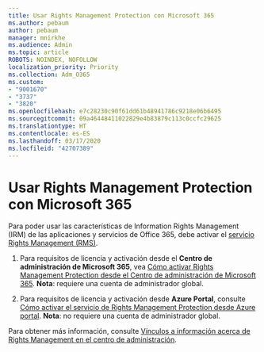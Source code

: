 ```yaml
---
title: Usar Rights Management Protection con Microsoft 365
ms.author: pebaum
author: pebaum
manager: mnirkhe
ms.audience: Admin
ms.topic: article
ROBOTS: NOINDEX, NOFOLLOW
localization_priority: Priority
ms.collection: Adm_O365
ms.custom:
- "9001670"
- "3737"
- "3820"
ms.openlocfilehash: e7c28230c90f61dd61b48941786c9218e06b6495
ms.sourcegitcommit: 09a46448411022829e4b83879c113c0ccfc29625
ms.translationtype: HT
ms.contentlocale: es-ES
ms.lasthandoff: 03/17/2020
ms.locfileid: "42707389"
---
```

# <a name="use-rights-management-protection-with-microsoft-365"></a>Usar Rights Management Protection con Microsoft 365

Para poder usar las características de Information Rights Management (IRM) de las aplicaciones y servicios de Office 365, debe activar el [servicio Rights Management (RMS)](https://docs.microsoft.com/azure/information-protection/what-is-azure-rms).

1. Para requisitos de licencia y activación desde el **Centro de administración de Microsoft 365**, vea [Cómo activar Rights Management Protection desde el Centro de administración de Microsoft 365](https://docs.microsoft.com/azure/information-protection/activate-office365). **Nota**: requiere una cuenta de administrador global.

2. Para requisitos de licencia y activación desde **Azure Portal**, consulte [Cómo activar el servicio de Rights Management Protection desde Azure portal](https://docs.microsoft.com/azure/information-protection/activate-azure). **Nota**: no requiere una cuenta de administrador global.

Para obtener más información, consulte [Vínculos a información acerca de Rights Management en el centro de administración](https://docs.microsoft.com/office365/enterprise/activate-rms-in-office-365).
